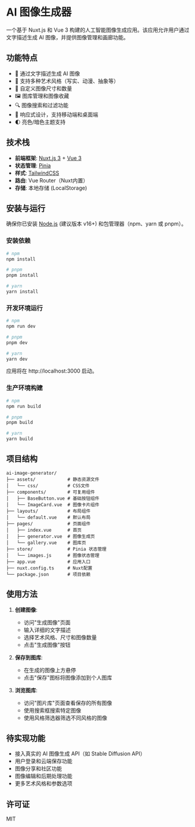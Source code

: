 # AI 图像生成器

一个基于 Nuxt.js 和 Vue 3 构建的人工智能图像生成应用。该应用允许用户通过文字描述生成 AI 图像，并提供图像管理和画廊功能。

## 功能特点

- 📝 通过文字描述生成 AI 图像
- 🎨 支持多种艺术风格（写实、动漫、抽象等）
- 📏 自定义图像尺寸和数量
- 🖼️ 图库管理和图像收藏
- 🔍 图像搜索和过滤功能
- 📱 响应式设计，支持移动端和桌面端
- 🌓 亮色/暗色主题支持

## 技术栈

- **前端框架**: [Nuxt.js 3](https://nuxt.com/) + [Vue 3](https://vuejs.org/)
- **状态管理**: [Pinia](https://pinia.vuejs.org/)
- **样式**: [TailwindCSS](https://tailwindcss.com/)
- **路由**: Vue Router（Nuxt内置）
- **存储**: 本地存储 (LocalStorage)

## 安装与运行

确保你已安装 [Node.js](https://nodejs.org/) (建议版本 v16+) 和包管理器（npm、yarn 或 pnpm）。

### 安装依赖

```bash
# npm
npm install

# pnpm
pnpm install

# yarn
yarn install
```

### 开发环境运行

```bash
# npm
npm run dev

# pnpm
pnpm dev

# yarn
yarn dev
```

应用将在 http://localhost:3000 启动。

### 生产环境构建

```bash
# npm
npm run build

# pnpm
pnpm build

# yarn
yarn build
```

## 项目结构

```
ai-image-generator/
├── assets/            # 静态资源文件
│   └── css/           # CSS文件
├── components/        # 可复用组件
│   ├── BaseButton.vue # 基础按钮组件
│   └── ImageCard.vue  # 图像卡片组件
├── layouts/           # 布局组件
│   └── default.vue    # 默认布局
├── pages/             # 页面组件
│   ├── index.vue      # 首页
│   ├── generator.vue  # 图像生成页
│   └── gallery.vue    # 图库页
├── store/             # Pinia 状态管理
│   └── images.js      # 图像状态管理
├── app.vue            # 应用入口
├── nuxt.config.ts     # Nuxt配置
└── package.json       # 项目依赖
```

## 使用方法

1. **创建图像**:
   - 访问"生成图像"页面
   - 输入详细的文字描述
   - 选择艺术风格、尺寸和图像数量
   - 点击"生成图像"按钮

2. **保存到图库**:
   - 在生成的图像上方悬停
   - 点击"保存"图标将图像添加到个人图库

3. **浏览图库**:
   - 访问"图片库"页面查看保存的所有图像
   - 使用搜索框搜索特定图像
   - 使用风格筛选器筛选不同风格的图像

## 待实现功能

- 接入真实的 AI 图像生成 API（如 Stable Diffusion API）
- 用户登录和云端保存功能
- 图像分享和社区功能
- 图像编辑和后期处理功能
- 更多艺术风格和参数选项

## 许可证

MIT

